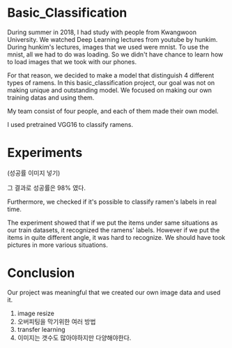 # Basic_Classification

During summer in 2018, I had study with people from Kwangwoon University. We watched Deep Learning lectures from youtube by hunkim. During hunkim's lectures, images that we used were mnist. To use the mnist, all we had to do was loading. So we didn't have chance to learn how to load images that we took with our phones.

For that reason, we decided to make a model that distinguish 4 different types of ramens. In this basic_classification project, our goal was not on making unique and outstanding model. We focused on making our own training datas and using them.

My team consist of four people, and each of them made their own model.

I used pretrained VGG16 to classify ramens.

# Experiments 

(성공률 이미지 넣기)

그 결과로 성공률은 98% 였다.

Furthermore, we checked if it's possible to classify ramen's labels in real time.

The experiment showed that if we put the items under same situations as our train datasets, it recognized the ramens' labels. However if we put the items in quite different angle, it was hard to recognize. We should have took pictures in more various situations.


# Conclusion

Our project was meaningful that we created our own image data and used it.
1. image resize
2. 오버피팅을 막기위한 여러 방법
3. transfer learning
4. 이미지는 갯수도 많아야하지만 다양해야한다.
